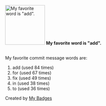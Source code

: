 <img src="https://github.com/my-badges/my-badges/blob/master/src/all-badges/favorite-word/favorite-word.png?raw=true" alt="My favorite word is &quot;add&quot;." title="My favorite word is &quot;add&quot;." width="128">
<strong>My favorite word is &quot;add&quot;.</strong>
<br><br>

My favorite commit message words are:

1. add (used 84 times)
2. for (used 67 times)
3. fix (used 49 times)
4. in (used 38 times)
5. to (used 36 times)


Created by <a href="https://github.com/my-badges/my-badges">My Badges</a>